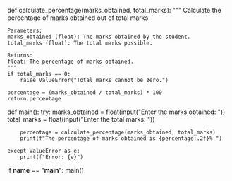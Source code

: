 def calculate_percentage(marks_obtained, total_marks):
    """
    Calculate the percentage of marks obtained out of total marks.

    Parameters:
    marks_obtained (float): The marks obtained by the student.
    total_marks (float): The total marks possible.

    Returns:
    float: The percentage of marks obtained.
    """
    if total_marks == 0:
        raise ValueError("Total marks cannot be zero.")
    
    percentage = (marks_obtained / total_marks) * 100
    return percentage

def main():
    try:
        marks_obtained = float(input("Enter the marks obtained: "))
        total_marks = float(input("Enter the total marks: "))
        
        percentage = calculate_percentage(marks_obtained, total_marks)
        print(f"The percentage of marks obtained is {percentage:.2f}%.")
    
    except ValueError as e:
        print(f"Error: {e}")

if __name__ == "__main__":
    main()
